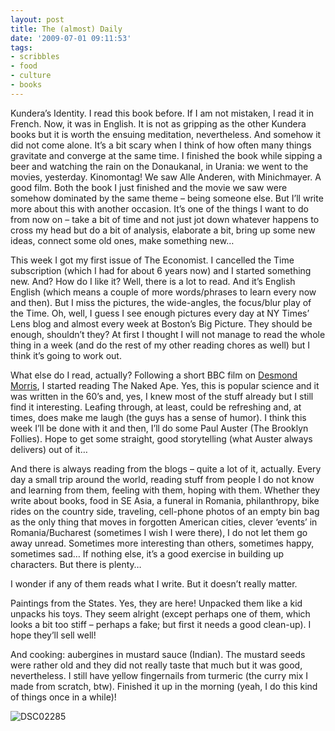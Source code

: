 ```yaml
---
layout: post
title: The (almost) Daily
date: '2009-07-01 09:11:53'
tags:
- scribbles
- food
- culture
- books
---
```



Kundera’s Identity. I read this book before. If I am not mistaken, I read it in French. Now, it was in English. It is not as gripping as the other Kundera books but it is worth the ensuing meditation, nevertheless. And somehow it did not come alone. It’s a bit scary when I think of how often many things gravitate and converge at the same time. I finished the book while sipping a beer and watching the rain on the Donaukanal, in Urania: we went to the movies, yesterday. Kinomontag! We saw Alle Anderen, with Minichmayer. A good film. Both the book I just finished and the movie we saw were somehow dominated by the same theme – being someone else. But I’ll write more about this with another occasion. It’s one of the things I want to do from now on – take a bit of time and not just jot down whatever happens to cross my head but do a bit of analysis, elaborate a bit, bring up some new ideas, connect some old ones, make something new…

This week I got my first issue of The Economist. I cancelled the Time subscription (which I had for about 6 years now) and I started something new. And? How do I like it? Well, there is a lot to read. And it’s English English (which means a couple of more words/phrases to learn every now and then). But I miss the pictures, the wide-angles, the focus/blur play of the Time. Oh, well, I guess I see enough pictures every day at NY Times’ Lens blog and almost every week at Boston’s Big Picture. They should be enough, shouldn’t they? At first I thought I will not manage to read the whole thing in a week (and do the rest of my other reading chores as well) but I think it’s going to work out.

What else do I read, actually? Following a short BBC film on [Desmond Morris](http://en.wikipedia.org/wiki/Desmond_Morris), I started reading The Naked Ape. Yes, this is popular science and it was written in the 60’s and, yes, I knew most of the stuff already but I still find it interesting. Leafing through, at least, could be refreshing and, at times, does make me laugh (the guys has a sense of humor). I think this week I’ll be done with it and then, I’ll do some Paul Auster (The Brooklyn Follies). Hope to get some straight, good storytelling (what Auster always delivers) out of it…

And there is always reading from the blogs – quite a lot of it, actually. Every day a small trip around the world, reading stuff from people I do not know and learning from them, feeling with them, hoping with them. Whether they write about books, food in SE Asia, a funeral in Romania, philanthropy, bike rides on the country side, traveling, cell-phone photos of an empty bin bag as the only thing that moves in forgotten American cities, clever ‘events’ in Romania/Bucharest (sometimes I wish I were there), I do not let them go away unread. Sometimes more interesting than others, sometimes happy, sometimes sad… If nothing else, it’s a good exercise in building up characters. But there is plenty…

I wonder if any of them reads what I write. But it doesn’t really matter.

Paintings from the States. Yes, they are here! Unpacked them like a kid unpacks his toys. They seem alright (except perhaps one of them, which looks a bit too stiff – perhaps a fake; but first it needs a good clean-up). I hope they’ll sell well!

And cooking: aubergines in mustard sauce (Indian). The mustard seeds were rather old and they did not really taste that much but it was good, nevertheless. I still have yellow fingernails from turmeric (the curry mix I made from scratch, btw). Finished it up in the morning (yeah, I do this kind of things once in a while)!

![DSC02285](http://wpgf.files.wordpress.com/2009/07/dsc02285.jpg "DSC02285")


